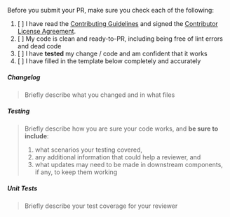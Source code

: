 Before you submit your PR, make sure you check each of the following:

1. [ ] I have read the [Contributing Guidelines](../CONTRIBUTING.md) and signed the [Contributor License Agreement](../CLA.md).
2. [ ] My code is clean and ready-to-PR, including being free of lint errors and dead code
3. [ ] I have **tested** my change / code and am confident that it works
4. [ ] I have filled in the template below completely and accurately
##### Changelog

> Briefly describe what you changed and in what files

##### Testing

> Briefly describe how you are sure your code works, and **be sure to include**:
> 1. what scenarios your testing covered,
> 2. any additional information that could help a reviewer, and
> 3. what updates may need to be made in downstream components, if any, to keep them working

##### Unit Tests

> Briefly describe your test coverage for your reviewer
